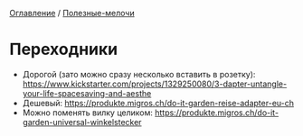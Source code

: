 [Оглавление](/faq/README.md) / [Полезные-мелочи](/faq/inbox/Полезные-мелочи.md)

# Переходники
* Дорогой (зато можно сразу несколько вставить в розетку): https://www.kickstarter.com/projects/1329250080/3-dapter-untangle-your-life-spacesaving-and-aesthe
* Дешевый: https://produkte.migros.ch/do-it-garden-reise-adapter-eu-ch
* Можно поменять вилку целиком: https://produkte.migros.ch/do-it-garden-universal-winkelstecker
